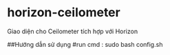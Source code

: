 # horizon-ceilometer
Giao diện cho Ceilometer tích hợp với Horizon

##Hướng dẫn sử dụng
#run cmd : sudo bash config.sh

